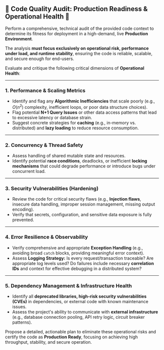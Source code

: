 ## 🚀 Code Quality Audit: Production Readiness & Operational Health 🚀

Perform a comprehensive, technical audit of the provided code context to determine its fitness for deployment in a high-demand, live **Production Environment**.

The analysis **must focus exclusively on operational risk, performance under load, and runtime stability**, ensuring the code is reliable, scalable, and secure enough for end-users.

Evaluate and critique the following critical dimensions of **Operational Health**:

---

### 1. **Performance & Scaling Metrics**
* Identify and flag any **Algorithmic Inefficiencies** that scale poorly (e.g., $O(n^2)$ complexity, inefficient loops, or poor data structure choices).
* Flag potential **N+1 Query Issues** or other data access patterns that lead to excessive latency or database strain.
* Suggest concrete strategies for **caching** (e.g., in-memory vs. distributed) and **lazy loading** to reduce resource consumption.

---

### 2. **Concurrency & Thread Safety**
* Assess handling of shared mutable state and resources.
* Identify potential **race conditions**, deadlocks, or inefficient **locking mechanisms** that could degrade performance or introduce bugs under concurrent load.

---

### 3. **Security Vulnerabilities (Hardening)**
* Review the code for critical security flaws (e.g., **Injection flaws**, insecure data handling, improper session management, missing output encoding).
* Verify that secrets, configuration, and sensitive data exposure is fully prevented.

---

### 4. **Error Resilience & Observability**
* Verify comprehensive and appropriate **Exception Handling** (e.g., avoiding broad `catch` blocks, providing meaningful error context).
* Assess **Logging Strategy:** Is every request/transaction traceable? Are appropriate log levels used? Do failures include necessary **correlation IDs** and context for effective debugging in a distributed system?

---

### 5. **Dependency Management & Infrastructure Health**
* Identify all **deprecated libraries, high-risk security vulnerabilities (CVEs)** in dependencies, or external code with known maintenance issues.
* Assess the project's ability to communicate with **external infrastructure** (e.g., database connection pooling, API retry logic, circuit breaker patterns).

Propose a detailed, actionable plan to eliminate these operational risks and certify the code as **Production Ready**, focusing on achieving high throughput, stability, and secure operation.
